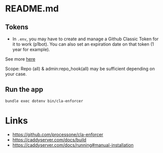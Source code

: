 # README.md 

## Tokens

- In `.env`, you may have to create and manage a Github Classic Token for it to work (p1bot). You can also set an expiration date on that token (1 year for example).

See more [here](https://github.com/settings/tokens/new)

Scope: Repo (all) & admin:repo_hook(all) may be sufficient depending on your case.

## Run the app

`bundle exec dotenv bin/cla-enforcer`

# Links

- https://github.com/processone/cla-enforcer
- https://caddyserver.com/docs/build
- https://caddyserver.com/docs/running#manual-installation
